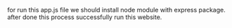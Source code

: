 for run this app.js file we should install node module with express package. after done this process successfully run this website.
